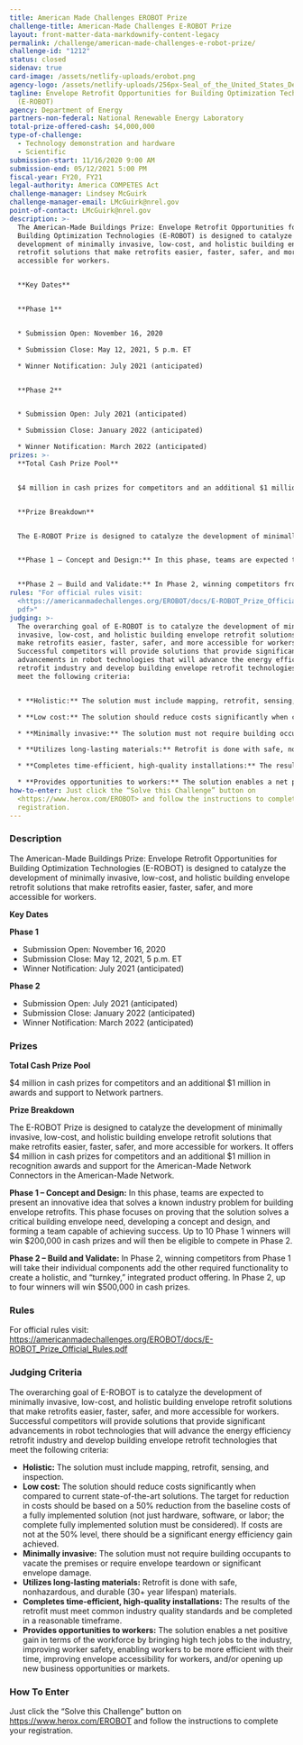 ```yaml
---
title: American Made Challenges EROBOT Prize
challenge-title: American-Made Challenges E-ROBOT Prize
layout: front-matter-data-markdownify-content-legacy
permalink: /challenge/american-made-challenges-e-robot-prize/
challenge-id: "1212"
status: closed
sidenav: true
card-image: /assets/netlify-uploads/erobot.png
agency-logo: /assets/netlify-uploads/256px-Seal_of_the_United_States_Department_of_Energy.png
tagline: Envelope Retrofit Opportunities for Building Optimization Technologies
  (E-ROBOT)
agency: Department of Energy
partners-non-federal: National Renewable Energy Laboratory
total-prize-offered-cash: $4,000,000
type-of-challenge:
  - Technology demonstration and hardware
  - Scientific
submission-start: 11/16/2020 9:00 AM
submission-end: 05/12/2021 5:00 PM
fiscal-year: FY20, FY21
legal-authority: America COMPETES Act
challenge-manager: Lindsey McGuirk
challenge-manager-email: LMcGuirk@nrel.gov
point-of-contact: LMcGuirk@nrel.gov
description: >-
  The American-Made Buildings Prize: Envelope Retrofit Opportunities for
  Building Optimization Technologies (E-ROBOT) is designed to catalyze the
  development of minimally invasive, low-cost, and holistic building envelope
  retrofit solutions that make retrofits easier, faster, safer, and more
  accessible for workers.


  **Key Dates**


  **Phase 1**


  * Submission Open: November 16, 2020

  * Submission Close: May 12, 2021, 5 p.m. ET

  * Winner Notification: July 2021 (anticipated)


  **Phase 2**


  * Submission Open: July 2021 (anticipated)

  * Submission Close: January 2022 (anticipated)

  * Winner Notification: March 2022 (anticipated)
prizes: >-
  **Total Cash Prize Pool**


  $4 million in cash prizes for competitors and an additional $1 million in awards and support to Network partners.


  **Prize Breakdown**


  The E-ROBOT Prize is designed to catalyze the development of minimally invasive, low-cost, and holistic building envelope retrofit solutions that make retrofits easier, faster, safer, and more accessible for workers. It offers $4 million in cash prizes for competitors and an additional $1 million in recognition awards and support for the American-Made Network Connectors in the American-Made Network.


  **Phase 1 – Concept and Design:** In this phase, teams are expected to present an innovative idea that solves a known industry problem for building envelope retrofits. This phase focuses on proving that the solution solves a critical building envelope need, developing a concept and design, and forming a team capable of achieving success. Up to 10 Phase 1 winners will win $200,000 in cash prizes and will then be eligible to compete in Phase 2.


  **Phase 2 – Build and Validate:** In Phase 2, winning competitors from Phase 1 will take their individual components add the other required functionality to create a holistic, and “turnkey,” integrated product offering. In Phase 2, up to four winners will win $500,000 in cash prizes.
rules: "For official rules visit:
  <https://americanmadechallenges.org/EROBOT/docs/E-ROBOT_Prize_Official_Rules.\
  pdf>"
judging: >-
  The overarching goal of E-ROBOT is to catalyze the development of minimally
  invasive, low-cost, and holistic building envelope retrofit solutions that
  make retrofits easier, faster, safer, and more accessible for workers.
  Successful competitors will provide solutions that provide significant
  advancements in robot technologies that will advance the energy efficiency
  retrofit industry and develop building envelope retrofit technologies that
  meet the following criteria:


  * **Holistic:** The solution must include mapping, retrofit, sensing, and inspection.

  * **Low cost:** The solution should reduce costs significantly when compared to current state-of-the-art solutions. The target for reduction in costs should be based on a 50% reduction from the baseline costs of a fully implemented solution (not just hardware, software, or labor; the complete fully implemented solution must be considered). If costs are not at the 50% level, there should be a significant energy efficiency gain achieved.

  * **Minimally invasive:** The solution must not require building occupants to vacate the premises or require envelope teardown or significant envelope damage.

  * **Utilizes long-lasting materials:** Retrofit is done with safe, nonhazardous, and durable (30+ year lifespan) materials.

  * **Completes time-efficient, high-quality installations:** The results of the retrofit must meet common industry quality standards and be completed in a reasonable timeframe.

  * **Provides opportunities to workers:** The solution enables a net positive gain in terms of the workforce by bringing high tech jobs to the industry, improving worker safety, enabling workers to be more efficient with their time, improving envelope accessibility for workers, and/or opening up new business opportunities or markets.
how-to-enter: Just click the “Solve this Challenge” button on
  <https://www.herox.com/EROBOT> and follow the instructions to complete your
  registration.
---
```

### Description

The American-Made Buildings Prize: Envelope Retrofit Opportunities for Building Optimization Technologies (E-ROBOT) is designed to catalyze the development of minimally invasive, low-cost, and holistic building envelope retrofit solutions that make retrofits easier, faster, safer, and more accessible for workers.

**Key Dates**

**Phase 1**

* Submission Open: November 16, 2020
* Submission Close: May 12, 2021, 5 p.m. ET
* Winner Notification: July 2021 (anticipated)

**Phase 2**

* Submission Open: July 2021 (anticipated)
* Submission Close: January 2022 (anticipated)
* Winner Notification: March 2022 (anticipated)

### Prizes

**Total Cash Prize Pool**

$4 million in cash prizes for competitors and an additional $1 million in awards and support to Network partners.

**Prize Breakdown**

The E-ROBOT Prize is designed to catalyze the development of minimally invasive, low-cost, and holistic building envelope retrofit solutions that make retrofits easier, faster, safer, and more accessible for workers. It offers $4 million in cash prizes for competitors and an additional $1 million in recognition awards and support for the American-Made Network Connectors in the American-Made Network.

**Phase 1 – Concept and Design:** In this phase, teams are expected to present an innovative idea that solves a known industry problem for building envelope retrofits. This phase focuses on proving that the solution solves a critical building envelope need, developing a concept and design, and forming a team capable of achieving success. Up to 10 Phase 1 winners will win $200,000 in cash prizes and will then be eligible to compete in Phase 2.

**Phase 2 – Build and Validate:** In Phase 2, winning competitors from Phase 1 will take their individual components add the other required functionality to create a holistic, and “turnkey,” integrated product offering. In Phase 2, up to four winners will win $500,000 in cash prizes.

### Rules

For official rules visit: <https://americanmadechallenges.org/EROBOT/docs/E-ROBOT_Prize_Official_Rules.pdf>

### [](https://americanmadechallenges.org/EROBOT/docs/E-ROBOT_Prize_Official_Rules.pdf)Judging Criteria

The overarching goal of E-ROBOT is to catalyze the development of minimally invasive, low-cost, and holistic building envelope retrofit solutions that make retrofits easier, faster, safer, and more accessible for workers. Successful competitors will provide solutions that provide significant advancements in robot technologies that will advance the energy efficiency retrofit industry and develop building envelope retrofit technologies that meet the following criteria:

* **Holistic:** The solution must include mapping, retrofit, sensing, and inspection.
* **Low cost:** The solution should reduce costs significantly when compared to current state-of-the-art solutions. The target for reduction in costs should be based on a 50% reduction from the baseline costs of a fully implemented solution (not just hardware, software, or labor; the complete fully implemented solution must be considered). If costs are not at the 50% level, there should be a significant energy efficiency gain achieved.
* **Minimally invasive:** The solution must not require building occupants to vacate the premises or require envelope teardown or significant envelope damage.
* **Utilizes long-lasting materials:** Retrofit is done with safe, nonhazardous, and durable (30+ year lifespan) materials.
* **Completes time-efficient, high-quality installations:** The results of the retrofit must meet common industry quality standards and be completed in a reasonable timeframe.
* **Provides opportunities to workers:** The solution enables a net positive gain in terms of the workforce by bringing high tech jobs to the industry, improving worker safety, enabling workers to be more efficient with their time, improving envelope accessibility for workers, and/or opening up new business opportunities or markets.

### How To Enter

Just click the “Solve this Challenge” button on <https://www.herox.com/EROBOT> and follow the instructions to complete your registration.